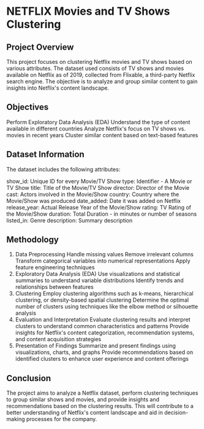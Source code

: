# NETFLIX Movies and TV Shows Clustering
## Project Overview
This project focuses on clustering Netflix movies and TV shows based on various attributes. The dataset used consists of TV shows and movies available on Netflix as of 2019, collected from Flixable, a third-party Netflix search engine. The objective is to analyze and group similar content to gain insights into Netflix's content landscape.

## Objectives
Perform Exploratory Data Analysis (EDA)
Understand the type of content available in different countries
Analyze Netflix's focus on TV shows vs. movies in recent years
Cluster similar content based on text-based features
## Dataset Information
The dataset includes the following attributes:

show_id: Unique ID for every Movie/TV Show
type: Identifier - A Movie or TV Show
title: Title of the Movie/TV Show
director: Director of the Movie
cast: Actors involved in the Movie/Show
country: Country where the Movie/Show was produced
date_added: Date it was added on Netflix
release_year: Actual Release Year of the Movie/Show
rating: TV Rating of the Movie/Show
duration: Total Duration - in minutes or number of seasons
listed_in: Genre
description: Summary description
## Methodology
1. Data Preprocessing
Handle missing values
Remove irrelevant columns
Transform categorical variables into numerical representations
Apply feature engineering techniques
2. Exploratory Data Analysis (EDA)
Use visualizations and statistical summaries to understand variable distributions
Identify trends and relationships between features
3. Clustering
Employ clustering algorithms such as k-means, hierarchical clustering, or density-based spatial clustering
Determine the optimal number of clusters using techniques like the elbow method or silhouette analysis
4. Evaluation and Interpretation
Evaluate clustering results and interpret clusters to understand common characteristics and patterns
Provide insights for Netflix's content categorization, recommendation systems, and content acquisition strategies
5. Presentation of Findings
Summarize and present findings using visualizations, charts, and graphs
Provide recommendations based on identified clusters to enhance user experience and content offerings
## Conclusion
The project aims to analyze a Netflix dataset, perform clustering techniques to group similar shows and movies, and provide insights and recommendations based on the clustering results. This will contribute to a better understanding of Netflix's content landscape and aid in decision-making processes for the company.

